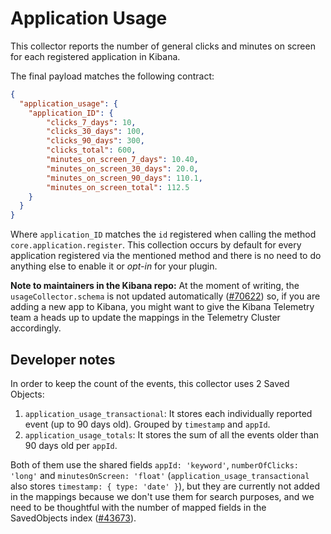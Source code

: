 # Application Usage

This collector reports the number of general clicks and minutes on screen for each registered application in Kibana.

The final payload matches the following contract:

```JSON
{
  "application_usage": {
    "application_ID": {
        "clicks_7_days": 10,
        "clicks_30_days": 100,
        "clicks_90_days": 300,
        "clicks_total": 600,
        "minutes_on_screen_7_days": 10.40,
        "minutes_on_screen_30_days": 20.0,
        "minutes_on_screen_90_days": 110.1,
        "minutes_on_screen_total": 112.5
    }
  }
}
```

Where `application_ID` matches the `id` registered when calling the method `core.application.register`.
This collection occurs by default for every application registered via the mentioned method and there is no need to do anything else to enable it or _opt-in_ for your plugin.

**Note to maintainers in the Kibana repo:** At the moment of writing, the `usageCollector.schema` is not updated automatically ([#70622](https://github.com/elastic/kibana/issues/70622)) so, if you are adding a new app to Kibana, you might want to give the Kibana Telemetry team a heads up to update the mappings in the Telemetry Cluster accordingly.

## Developer notes

In order to keep the count of the events, this collector uses 2 Saved Objects:

1. `application_usage_transactional`: It stores each individually reported event (up to 90 days old). Grouped by `timestamp` and `appId`.
2. `application_usage_totals`: It stores the sum of all the events older than 90 days old per `appId`.

Both of them use the shared fields `appId: 'keyword'`, `numberOfClicks: 'long'` and `minutesOnScreen: 'float'` (`application_usage_transactional` also stores `timestamp: { type: 'date' }`),
but they are currently not added in the mappings because we don't use them for search purposes, and we need to be thoughtful with the number of mapped fields in the SavedObjects index ([#43673](https://github.com/elastic/kibana/issues/43673)).
